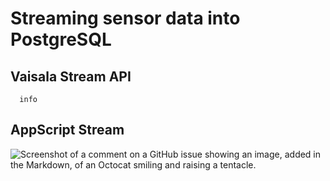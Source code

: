 # Streaming sensor data into PostgreSQL


## Vaisala Stream API
```mermaid
  info

```




## AppScript Stream


![Screenshot of a comment on a GitHub issue showing an image, added in the Markdown, of an Octocat smiling and raising a tentacle.](https://myoctocat.com/assets/images/base-octocat.svg)






